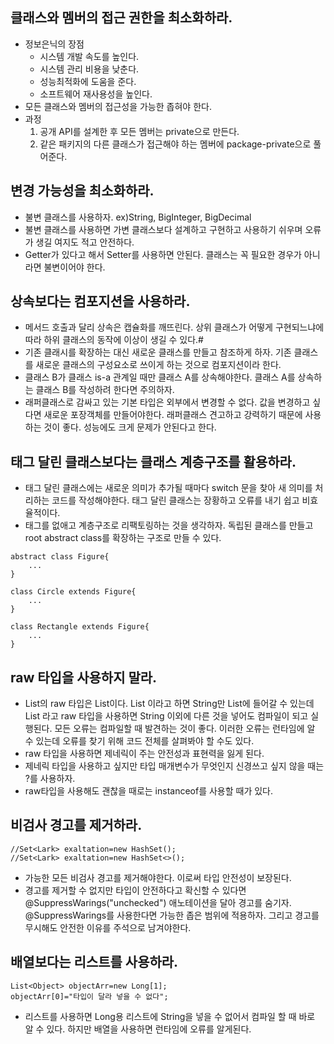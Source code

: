 ## 클래스와 멤버의 접근 권한을 최소화하라.
- 정보은닉의 장점
    - 시스템 개발 속도를 높인다. 
    - 시스템 관리 비용을 낮춘다.
    - 성능최적화에 도움을 준다.
    - 소프트웨어 재사용성을 높인다.
- 모든 클래스와 멤버의 접근성을 가능한 좁혀야 한다.
- 과정
    1. 공개 API를 설계한 후 모든 멤버는 private으로 만든다. 
    2. 같은 패키지의 다른 클래스가 접근해야 하는 멤버에 package-private으로 풀어준다.

## 변경 가능성을 최소화하라.
- 불변 클래스를 사용하자. ex)String, BigInteger, BigDecimal
- 불변 클래스를 사용하면 가변 클래스보다 설계하고 구현하고 사용하기 쉬우며 오류가 생길 여지도 적고 안전하다.
- Getter가 있다고 해서 Setter를 사용하면 안된다. 클래스는 꼭 필요한 경우가 아니라면 불변이어야 한다.

## 상속보다는 컴포지션을 사용하라.
- 메서드 호출과 달리 상속은 캡슐화를 깨뜨린다. 상위 클래스가 어떻게 구현되느냐에 따라 하위 클래스의 동작에 이상이 생길 수 있다.#
- 기존 클래시를 확장하는 대신 새로운 클래스를 만들고 참조하게 하자. 기존 클래스를 새로운 클래스의 구성요소로 쓰이게 하는 것으로 컴포지션이라 한다.
- 클래스 B가 클래스 is-a 관계일 때만 클래스 A를 상속해야한다. 클래스 A를 상속하는 클래스 B를 작성하려 한다면 주의하자.
- 래퍼클래스로 감싸고 있는 기본 타입은 외부에서 변경할 수 없다. 값을 변경하고 싶다면 새로운 포장객체를 만들어야한다. 래퍼클래스 견고하고 강력하기 때문에 사용하는 것이 좋다. 성능에도 크게 문제가 안된다고 한다.

## 태그 달린 클래스보다는 클래스 계층구조를 활용하라.
- 태그 달린 클래스에는 새로운 의미가 추가될 때마다 switch 문을 찾아 새 의미를 처리하는 코드를 작성해야한다. 태그 달린 클래스는 장황하고 오류를 내기 쉽고 비효율적이다.
- 태그를 없애고 계층구조로 리팩토링하는 것을 생각하자. 독립된 클래스를 만들고 root abstract class를 확장하는 구조로 만들 수 있다.
```
abstract class Figure{
    ...
}

class Circle extends Figure{
    ...
}

class Rectangle extends Figure{
    ...
}
```

## raw 타입을 사용하지 말라.
- List<E>의 raw 타입은 List이다. List<String> 이라고 하면 String만 List에 들어갈 수 있는데 List 라고 raw 타입을 사용하면 String 이외에 다른 것을 넣어도 컴파일이 되고 실행된다. 모든 오류는 컴파일할 때 발견하는 것이 좋다. 이러한 오류는 런타임에 알 수 있는데 오류를 찾기 위해 코드 전체를 살펴봐야 할 수도 있다.
- raw 타입을 사용하면 제네릭이 주는 안전성과 표현력을 잃게 된다.
- 제네릭 타입을 사용하고 싶지만 타입 매개변수가 무엇인지 신경쓰고 싶지 않을 때는 ?를 사용하자.
- raw타입을 사용해도 괜찮을 때로는 instanceof를 사용할 때가 있다.

## 비검사 경고를 제거하라.
```
//Set<Lark> exaltation=new HashSet();
//Set<Lark> exaltation=new HashSet<>();
```
- 가능한 모든 비검사 경고를 제거해야한다. 이로써 타입 안전성이 보장된다.
- 경고를 제거할 수 없지만 타입이 안전하다고 확신할 수 있다면 @SuppressWarings("unchecked") 애노테이션을 달아 경고를 숨기자. @SuppressWarings를 사용한다면 가능한 좁은 범위에 적용하자. 그리고 경고를 무시해도 안전한 이유를 주석으로 남겨야한다.

## 배열보다는 리스트를 사용하라.
```
List<Object> objectArr=new Long[1];
objectArr[0]="타입이 달라 넣을 수 없다";
```
- 리스트를 사용하면 Long용 리스트에 String을 넣을 수 없어서 컴파일 할 때 바로 알 수 있다. 하지만 배열을 사용하면 런타임에 오류를 알게된다.
